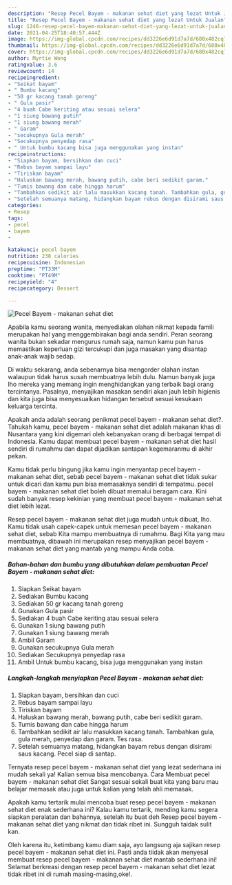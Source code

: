 ```yaml
---
description: "Resep Pecel Bayem - makanan sehat diet yang lezat Untuk Jualan"
title: "Resep Pecel Bayem - makanan sehat diet yang lezat Untuk Jualan"
slug: 1246-resep-pecel-bayem-makanan-sehat-diet-yang-lezat-untuk-jualan
date: 2021-04-25T18:40:57.444Z
image: https://img-global.cpcdn.com/recipes/dd3226e6d91d7a7d/680x482cq70/pecel-bayem-makanan-sehat-diet-foto-resep-utama.jpg
thumbnail: https://img-global.cpcdn.com/recipes/dd3226e6d91d7a7d/680x482cq70/pecel-bayem-makanan-sehat-diet-foto-resep-utama.jpg
cover: https://img-global.cpcdn.com/recipes/dd3226e6d91d7a7d/680x482cq70/pecel-bayem-makanan-sehat-diet-foto-resep-utama.jpg
author: Myrtie Wong
ratingvalue: 3.6
reviewcount: 14
recipeingredient:
- "Seikat bayam"
- " Bumbu kacang"
- "50 gr kacang tanah goreng"
- " Gula pasir"
- "4 buah Cabe keriting atau sesuai selera"
- "1 siung bawang putih"
- "1 siung bawang merah"
- " Garam"
- "secukupnya Gula merah"
- "Secukupnya penyedap rasa"
- " Untuk bumbu kacang bisa juga menggunakan yang instan"
recipeinstructions:
- "Siapkan bayam, bersihkan dan cuci"
- "Rebus bayam sampai layu"
- "Tiriskan bayam"
- "Haluskan bawang merah, bawang putih, cabe beri sedikit garam."
- "Tumis bawang dan cabe hingga harum"
- "Tambahkan sedikit air lalu masukkan kacang tanah. Tambahkan gula, gula merah, penyedap dan garam. Tes rasa."
- "Setelah semuanya matang, hidangkan bayam rebus dengan disirami saus kacang. Pecel siap di santap."
categories:
- Resep
tags:
- pecel
- bayem
- 

katakunci: pecel bayem  
nutrition: 238 calories
recipecuisine: Indonesian
preptime: "PT33M"
cooktime: "PT49M"
recipeyield: "4"
recipecategory: Dessert

---
```



![Pecel Bayem - makanan sehat diet](https://img-global.cpcdn.com/recipes/dd3226e6d91d7a7d/680x482cq70/pecel-bayem-makanan-sehat-diet-foto-resep-utama.jpg)

Apabila kamu seorang wanita, menyediakan olahan nikmat kepada famili merupakan hal yang menggembirakan bagi anda sendiri. Peran seorang  wanita bukan sekadar mengurus rumah saja, namun kamu pun harus memastikan keperluan gizi tercukupi dan juga masakan yang disantap anak-anak wajib sedap.

Di waktu  sekarang, anda sebenarnya bisa mengorder olahan instan walaupun tidak harus susah membuatnya lebih dulu. Namun banyak juga lho mereka yang memang ingin menghidangkan yang terbaik bagi orang tercintanya. Pasalnya, menyajikan masakan sendiri akan jauh lebih higienis dan kita juga bisa menyesuaikan hidangan tersebut sesuai kesukaan keluarga tercinta. 



Apakah anda adalah seorang penikmat pecel bayem - makanan sehat diet?. Tahukah kamu, pecel bayem - makanan sehat diet adalah makanan khas di Nusantara yang kini digemari oleh kebanyakan orang di berbagai tempat di Indonesia. Kamu dapat membuat pecel bayem - makanan sehat diet hasil sendiri di rumahmu dan dapat dijadikan santapan kegemaranmu di akhir pekan.

Kamu tidak perlu bingung jika kamu ingin menyantap pecel bayem - makanan sehat diet, sebab pecel bayem - makanan sehat diet tidak sukar untuk dicari dan kamu pun bisa memasaknya sendiri di tempatmu. pecel bayem - makanan sehat diet boleh dibuat memalui beragam cara. Kini sudah banyak resep kekinian yang membuat pecel bayem - makanan sehat diet lebih lezat.

Resep pecel bayem - makanan sehat diet juga mudah untuk dibuat, lho. Kamu tidak usah capek-capek untuk memesan pecel bayem - makanan sehat diet, sebab Kita mampu membuatnya di rumahmu. Bagi Kita yang mau membuatnya, dibawah ini merupakan resep menyajikan pecel bayem - makanan sehat diet yang mantab yang mampu Anda coba.

<!--inarticleads1-->

##### Bahan-bahan dan bumbu yang dibutuhkan dalam pembuatan Pecel Bayem - makanan sehat diet:

1. Siapkan Seikat bayam
1. Sediakan  Bumbu kacang
1. Sediakan 50 gr kacang tanah goreng
1. Gunakan  Gula pasir
1. Sediakan 4 buah Cabe keriting atau sesuai selera
1. Gunakan 1 siung bawang putih
1. Gunakan 1 siung bawang merah
1. Ambil  Garam
1. Gunakan secukupnya Gula merah
1. Sediakan Secukupnya penyedap rasa
1. Ambil  Untuk bumbu kacang, bisa juga menggunakan yang instan




<!--inarticleads2-->

##### Langkah-langkah menyiapkan Pecel Bayem - makanan sehat diet:

1. Siapkan bayam, bersihkan dan cuci
1. Rebus bayam sampai layu
1. Tiriskan bayam
1. Haluskan bawang merah, bawang putih, cabe beri sedikit garam.
1. Tumis bawang dan cabe hingga harum
1. Tambahkan sedikit air lalu masukkan kacang tanah. Tambahkan gula, gula merah, penyedap dan garam. Tes rasa.
1. Setelah semuanya matang, hidangkan bayam rebus dengan disirami saus kacang. Pecel siap di santap.




Ternyata resep pecel bayem - makanan sehat diet yang lezat sederhana ini mudah sekali ya! Kalian semua bisa mencobanya. Cara Membuat pecel bayem - makanan sehat diet Sangat sesuai sekali buat kita yang baru mau belajar memasak atau juga untuk kalian yang telah ahli memasak.

Apakah kamu tertarik mulai mencoba buat resep pecel bayem - makanan sehat diet enak sederhana ini? Kalau kamu tertarik, mending kamu segera siapkan peralatan dan bahannya, setelah itu buat deh Resep pecel bayem - makanan sehat diet yang nikmat dan tidak ribet ini. Sungguh taidak sulit kan. 

Oleh karena itu, ketimbang kamu diam saja, ayo langsung aja sajikan resep pecel bayem - makanan sehat diet ini. Pasti anda tiidak akan menyesal membuat resep pecel bayem - makanan sehat diet mantab sederhana ini! Selamat berkreasi dengan resep pecel bayem - makanan sehat diet lezat tidak ribet ini di rumah masing-masing,oke!.

